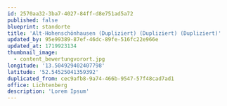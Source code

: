 ```yaml
---
id: 2570aa32-3ba7-4027-84ff-d8e751ad5a72
published: false
blueprint: standorte
title: 'Alt-Hohenschönhausen (Dupliziert) (Dupliziert) (Dupliziert)'
updated_by: 95e99389-87ef-46dc-89fe-516fc22e966e
updated_at: 1719923134
thumbnail_image:
  - content_bewertungvorort.jpg
longitude: '13.504929402407798'
latitude: '52.54525041359392'
duplicated_from: cec9afb8-9a74-466b-9547-57f48cad7ad1
office: Lichtenberg
description: 'Lorem Ipsum'
---
```


